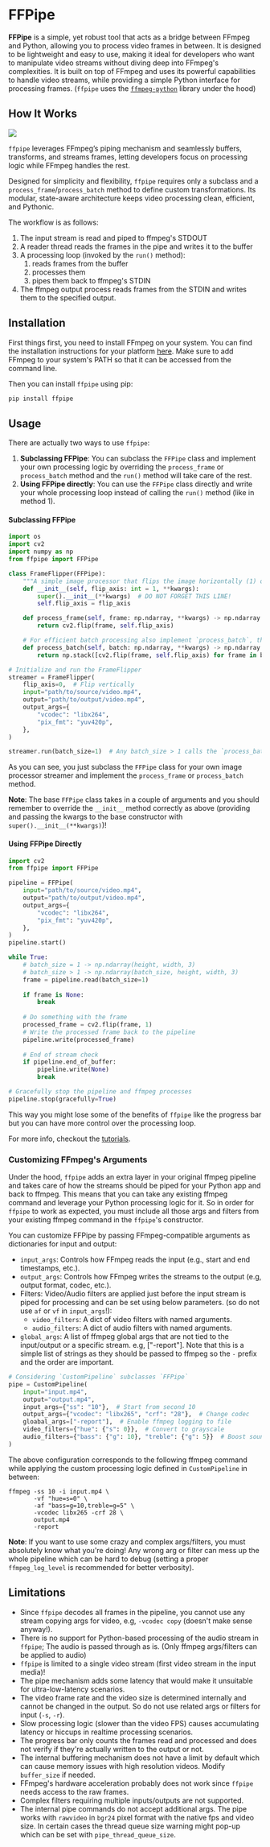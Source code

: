 # FFPipe
**FFPipe** is a simple, yet robust tool that acts as a bridge between FFmpeg and Python, allowing you to process video frames in between. 
It is designed to be lightweight and easy to use, making it ideal for developers who want to manipulate video streams 
without diving deep into FFmpeg's complexities.
It is built on top of FFmpeg and uses its powerful capabilities to handle video streams, while providing a simple Python interface for processing frames.
(`ffpipe` uses the [`ffmpeg-python`](https://github.com/kkroening/ffmpeg-python) library under the hood)

## How It Works
![](ffpipe.png)

`ffpipe` leverages FFmpeg’s piping mechanism and seamlessly buffers, transforms, and streams frames, letting developers focus on
processing logic while FFmpeg handles the rest.

Designed for simplicity and flexibility, `ffpipe` requires only a subclass and a `process_frame`/`process_batch` method 
to define custom transformations. Its modular, state-aware architecture keeps video processing clean, efficient, and Pythonic.

The workflow is as follows:
1) The input stream is read and piped to ffmpeg's STDOUT
2) A reader thread reads the frames in the pipe and writes it to the buffer
3) A processing loop (invoked by the `run()` method):
   1) reads frames from the buffer
   2) processes them 
   3) pipes them back to ffmpeg's STDIN
4) The ffmpeg output process reads frames from the STDIN and writes them to the specified output.

## Installation
First things first, you need to install FFmpeg on your system. You can find the installation instructions for your platform
[here](https://ffmpeg.org/download.html). Make sure to add FFmpeg to your system's PATH so that it can be accessed from the command line.

Then you can install `ffpipe` using pip:
```bash
pip install ffpipe
```

## Usage
There are actually two ways to use `ffpipe`:
1. **Subclassing FFPipe**: You can subclass the `FFPipe` class and implement your own processing logic by overriding the `process_frame` or `process_batch` method and the `run()` method will take care of the rest.
2. **Using FFPipe directly**: You can use the `FFPipe` class directly and write your whole processing loop instead of calling the `run()` method (like in method 1).

#### Subclassing FFPipe
```python
import os
import cv2
import numpy as np
from ffpipe import FFPipe

class FrameFlipper(FFPipe):
    """A simple image processor that flips the image horizontally (1) or vertically (0) or both (-1)."""
    def __init__(self, flip_axis: int = 1, **kwargs):
        super().__init__(**kwargs)  # DO NOT FORGET THIS LINE!
        self.flip_axis = flip_axis

    def process_frame(self, frame: np.ndarray, **kwargs) -> np.ndarray:
        return cv2.flip(frame, self.flip_axis)

    # For efficient batch processing also implement `process_batch`, this is just an example
    def process_batch(self, batch: np.ndarray, **kwargs) -> np.ndarray:
        return np.stack([cv2.flip(frame, self.flip_axis) for frame in batch])

# Initialize and run the FrameFlipper
streamer = FrameFlipper(
    flip_axis=0,  # Flip vertically
    input="path/to/source/video.mp4",
    output="path/to/output/video.mp4",
    output_args={
        "vcodec": "libx264",
        "pix_fmt": "yuv420p",
    },
)

streamer.run(batch_size=1)  # Any batch_size > 1 calls the `process_batch` method instead.
```
As you can see, you just subclass the `FFPipe` class for your own image processor streamer and implement the `process_frame`
or `process_batch` method.

**Note**: The base `FFPipe` class takes in a couple of arguments and you should remember to override the `__init__`
method correctly as above (providing and passing the kwargs to the base constructor with `super().__init__(**kwargs)`)!

#### Using FFPipe Directly
```python
import cv2
from ffpipe import FFPipe

pipeline = FFPipe(
    input="path/to/source/video.mp4",
    output="path/to/output/video.mp4",
    output_args={
        "vcodec": "libx264",
        "pix_fmt": "yuv420p",
    },
)
pipeline.start()

while True:
    # batch_size = 1 -> np.ndarray(height, width, 3)
    # batch_size > 1 -> np.ndarray(batch_size, height, width, 3)
    frame = pipeline.read(batch_size=1)
    
    if frame is None:
        break
    
    # Do something with the frame
    processed_frame = cv2.flip(frame, 1)
    # Write the processed frame back to the pipeline
    pipeline.write(processed_frame)
    
    # End of stream check
    if pipeline.end_of_buffer:
        pipeline.write(None)
        break

# Gracefully stop the pipeline and ffmpeg processes
pipeline.stop(gracefully=True)
```
This way you might lose some of the benefits of `ffpipe` like the progress bar but you can have more control over the processing loop.

For more info, checkout the [tutorials](docs/tutorial.md).
### Customizing FFmpeg's Arguments
Under the hood, `ffpipe` adds an extra layer in your original ffmpeg pipeline and takes care of how the streams should be
piped for your Python app and back to ffmpeg. This means that you can take any existing ffmpeg command and leverage your
Python processing logic for it. So in order for `ffpipe` to work as expected, you must include all those args and filters
from your existing ffmpeg command in the `ffpipe`'s constructor.

You can customize FFPipe by passing FFmpeg-compatible arguments as dictionaries for input and output:
- `input_args`: Controls how FFmpeg reads the input (e.g., start and end timestamps, etc.).
- `output_args`: Controls how FFmpeg writes the streams to the output (e.g, output format, codec, etc.).
- Filters: Video/Audio filters are applied just before the input stream is piped for processing and can be set using below parameters.
  (so do not use `af` or `vf` in `input_args`!):
  - `video_filters`: A dict of video filters with named arguments.
  - `audio_filters`: A dict of audio filters with named arguments.
- `global_args`: A list of ffmpeg global args that are not tied to the input/output or a specific stream. e.g, ["-report"].
  Note that this is a simple list of strings as they should be passed to ffmpeg so the `-` prefix and the order are important.

```python
# Considering `CustomPipeline` subclasses `FFPipe`
pipe = CustomPipeline(
    input="input.mp4",
    output="output.mp4",
    input_args={"ss": "10"},  # Start from second 10
    output_args={"vcodec": "libx265", "crf": "28"},  # Change codec
    gloabal_args=["-report"],  # Enable ffmpeg logging to file
    video_filters={"hue": {"s": 0}},  # Convert to grayscale
    audio_filters={"bass": {"g": 10}, "treble": {"g": 5}}  # Boost sound
)
```
The above configuration corresponds to the following ffmpeg command while applying the custom processing logic defined in `CustomPipeline` in between:
```
ffmpeg -ss 10 -i input.mp4 \
       -vf "hue=s=0" \
       -af "bass=g=10,treble=g=5" \
       -vcodec libx265 -crf 28 \
       output.mp4
       -report
```

**Note**: If you want to use some crazy and complex args/filters, you must absolutely know what you're doing! Any wrong
arg or filter can mess up the whole pipeline which can be hard to debug (setting a proper `ffmpeg_log_level` is recommended for better verbosity).


## Limitations
- Since `ffpipe` decodes all frames in the pipeline, you cannot use any stream copying args for video, e.g, `-vcodec copy` (doesn't make sense anyway!).
- There is no support for Python-based processing of the audio stream in `ffpipe`; The audio is passed through as is. (Only ffmpeg args/filters can be applied to audio)
- `ffpipe` is limited to a single video stream (first video stream in the input media)!
- The pipe mechanism adds some latency that would make it unsuitable for ultra-low-latency scenarios.
- The video frame rate and the video size is determined internally and cannot be changed in the output. So do not use related args or filters for input (`-s`, `-r`).
- Slow processing logic (slower than the video FPS) causes accumulating latency or hiccups in realtime processing scenarios.
- The progress bar only counts the frames read and processed and does not verify if they're actually written to the output or not.
- The internal buffering mechanism does not have a limit by default which can cause memory issues with high resolution videos. Modify `buffer_size` if needed.
- FFmpeg's hardware acceleration probably does not work since `ffpipe` needs access to the raw frames.
- Complex filters requiring multiple inputs/outputs are not supported.
- The internal pipe commands do not accept additional args. The pipe works with `rawvideo` in `bgr24` pixel format with the native fps and video size. In certain cases the thread queue size warning might pop-up which can be set with `pipe_thread_queue_size`.